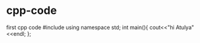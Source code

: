 # cpp-code

first  cpp code
#include<iostream>
using namespace std;
int main(){
cout<<"hi Atulya"<<endl;
};
    
